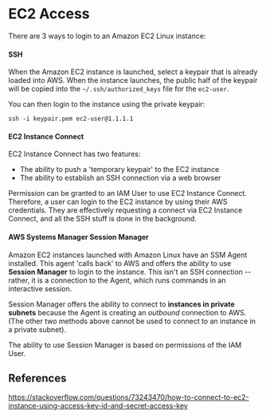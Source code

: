 # EC2 Access

There are 3 ways to login to an Amazon EC2 Linux instance:

#### SSH

When the Amazon EC2 instance is launched, select a keypair that is already loaded into AWS. When the instance launches, the public half of the keypair will be copied into the `~/.ssh/authorized_keys` file for the `ec2-user`.

You can then login to the instance using the private keypair:

```shell
ssh -i keypair.pem ec2-user@1.1.1.1
```

#### EC2 Instance Connect

EC2 Instance Connect has two features:
- The ability to push a 'temporary keypair' to the EC2 instance
- The ability to establish an SSH connection via a web browser

Permission can be granted to an IAM User to use EC2 Instance Connect. Therefore, a user can login to the EC2 instance by using their AWS credentials. They are effectively requesting a connect via EC2 Instance Connect, and all the SSH stuff is done in the background.

#### AWS Systems Manager Session Manager

Amazon EC2 instances launched with Amazon Linux have an SSM Agent installed. This agent 'calls back' to AWS and offers the ability to use **Session Manager** to login to the instance. This isn't an SSH connection -- rather, it is a connection to the Agent, which runs commands in an interactive session.

Session Manager offers the ability to connect to **instances in private subnets** because the Agent is creating an *outbound* connection to AWS. (The other two methods above cannot be used to connect to an instance in a private subnet).

The ability to use Session Manager is based on permissions of the IAM User.

## References
https://stackoverflow.com/questions/73243470/how-to-connect-to-ec2-instance-using-access-key-id-and-secret-access-key